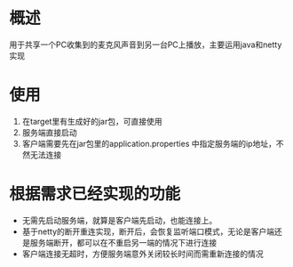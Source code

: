 # 概述
用于共享一个PC收集到的麦克风声音到另一台PC上播放，主要运用java和netty实现
# 使用
1. 在target里有生成好的jar包，可直接使用
2. 服务端直接启动
3. 客户端需要先在jar包里的application.properties 中指定服务端的ip地址，不然无法连接
# 根据需求已经实现的功能
- 无需先启动服务端，就算是客户端先启动，也能连接上。
- 基于netty的断开重连实现，断开后，会恢复监听端口模式，无论是客户端还是服务端断开，都可以在不重启另一端的情况下进行连接
- 客户端连接无超时，方便服务端意外关闭较长时间而需重新连接的情况
